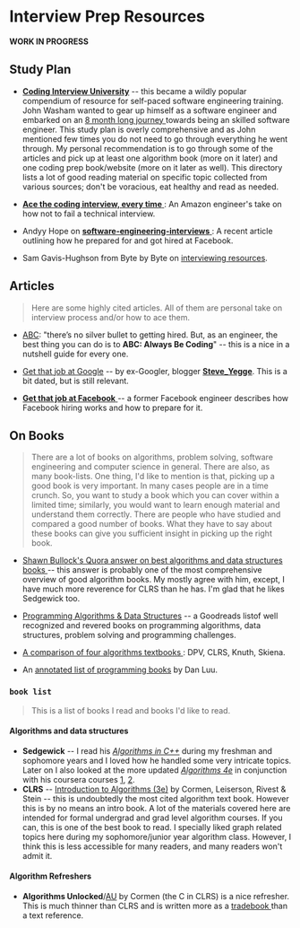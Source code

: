 Interview Prep Resources
========================
**WORK IN PROGRESS**

## Study Plan
- **[Coding Interview University](https://github.com/jwasham/coding-interview-university)** -- this became a wildly 
popular compendium of resource for self-paced software engineering training. John Washam wanted to gear up himself 
as a software engineer and embarked on an [8 month long journey
](https://medium.freecodecamp.org/why-i-studied-full-time-for-8-months-for-a-google-interview-cc662ce9bb13) 
towards being an skilled software engineer. This study plan is overly comprehensive and as John mentioned few times 
you do not need to go through everything he went through. My personal recommendation is to go through some of the 
articles and pick up at least one algorithm book (more on it later) and one coding prep book/website (more on it later 
as well). This directory lists a lot of good reading material on specific topic collected from various sources; don't be 
voracious, eat healthy and read as needed. 

- [**Ace the coding interview, every time**
](https://medium.com/@nickciubotariu/ace-the-coding-interview-every-time-d169ce1fd3fc): An Amazon engineer's take on
how not to fail a technical interview. 

- Andyy Hope on [**software-engineering-interviews**
](https://medium.freecodecamp.org/software-engineering-interviews-744380f4f2af): A recent article outlining how he 
prepared for and got hired at Facebook. 

- Sam Gavis-Hughson from Byte by Byte on [interviewing resources](https://www.byte-by-byte.com/interviewing-resources/).
 

## Articles
> Here are some highly cited articles. All of them are personal take on interview process and/or how to ace them. 

- [ABC](https://medium.com/always-be-coding/abc-always-be-coding-d5f8051afce2): "there’s no silver bullet to getting 
hired. But, as an engineer, the best thing you can do is to **ABC: Always Be Coding**" -- this is a nice in a nutshell 
guide for every one. 

- [Get that job at Google](http://steve-yegge.blogspot.com/2008/03/get-that-job-at-google.html) -- by ex-Googler, 
blogger [**Steve_Yegge**](https://en.wikipedia.org/wiki/Steve_Yegge). This is a bit dated, but is still relevant.

- [**Get that job at Facebook**
](https://www.facebook.com/notes/facebook-engineering/get-that-job-at-facebook/10150964382448920) -- a former Facebook
engineer describes how Facebook hiring works and how to prepare for it. 



## On Books
> There are a lot of books on algorithms, problem solving, software engineering and computer science in general. There 
are also, as many book-lists. One thing, I'd like to mention is that, picking up a good book is very important. In many
cases people are in a time crunch. So, you want to study a book which you can cover within a limited time; similarly,
you would want to learn enough material and understand them correctly. There are people who have studied and compared 
a good number of books. What they have to say about these books can give you sufficient insight in picking up the right
book. 

- [Shawn Bullock's Quora answer on best algorithms and data structures books
](https://www.quora.com/What-are-the-best-books-on-algorithms-and-data-structures/answer/Shawn-Bullock-7) -- this 
answer is probably one of the most comprehensive overview of good algorithm books. My mostly agree with him, except, I 
have much more reverence for CLRS than he has. I'm glad that he likes Sedgewick too. 

- [Programming Algorithms & Data Structures](https://www.goodreads.com/list/show/126971.Programming_Algorithms_Data_Structures) -- 
a Goodreads listof well recognized and revered books on programming algorithms, data structures, problem solving 
and programming challenges.

- [A comparison of four algorithms textbooks
](https://porgionesanke.wordpress.com/2016/07/11/a-comparison-of-four-algorithms-textbooks/): DPV, CLRS, Knuth, Skiena.
- An [annotated list of programming books](https://danluu.com/programming-books/) by Dan Luu.

### `book list`
> This is a list of books I read and books I'd like to read.

#### Algorithms and data structures
- **Sedgewick** -- I read his [*Algorithms in C++*](http://a.co/d/9cUnqJI) during my freshman and sophomore years and I loved how 
he handled some very intricate topics. Later on I also looked at the more updated *[Algorithms 4e](http://a.co/d/0LDYqsh)* in 
conjunction with his coursera courses [1](https://www.coursera.org/learn/algorithms-part1), 
[2](https://www.coursera.org/learn/algorithms-part2). 
- **CLRS** -- [Introduction to Algorithms (3e)](http://a.co/d/aVnF8Eu) by Cormen, Leiserson, Rivest & Stein -- this is 
undoubtedly the most cited algorithm text book. However this is by no means an intro book. A lot of the materials covered here
are intended for formal undergrad and grad level algorithm courses. If you can, this is one of the best book to read. I specially 
liked graph related topics here during my sophomore/junior year algorithm class. However, I think this is less accessible for many
readers, and many readers won't admit it. 

#### Algorithm Refreshers
- **Algorithms Unlocked**/[AU](http://a.co/d/egtBmR0) by Cormen (the C in CLRS) is a nice refresher. This is much thinner than CLRS 
and is written more as a [tradebook
](https://www.quora.com/Whats-the-difference-between-algorithm-books-CLRS-and-the-Algorithms-Unlocked/answers/7930807) 
than a text reference. 



